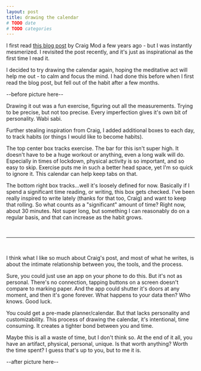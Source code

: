 ```yaml
---
layout: post
title: drawing the calendar
# TODO date
# TODO categories
---
```


I first read [this blog post][craigs-post] by Craig Mod a few years ago - but I
was instantly mesmerized. 
I revisited the post recently, and it's just as inspirational as the first
time I read it.

I decided to try drawing the calendar again, hoping the meditative act will help
me out - to calm and focus the mind.
I had done this before when I first read the blog post, but fell out of the
habit after a few months.

--before picture here--

Drawing it out was a fun exercise, figuring out all the measurements.
Trying to be precise, but not too precise.
Every imperfection gives it's own bit of personality.
Wabi sabi.

Further stealing inspiration from Craig, I added additional boxes to each day,
to track habits (or things I would like to become habits). 

The top center box tracks exercise.
The bar for this isn't super high.
It doesn't have to be a huge workout or anything, even a long walk will do.
Especially in times of lockdown, physical activity is so important, and so easy
to skip.
Exercise puts me in such a better head space, yet I'm so quick to ignore it.
This calendar can help keep tabs on that.

The bottom right box tracks...well it's loosely defined for now.
Basically if I spend a significant time reading, or writing, this box gets
checked.
I've been really inspired to write lately (thanks for that too, Craig) and want
to keep that rolling.
So what counts as a "significant" amount of time?
Right now, about 30 minutes.
Not super long, but something I can reasonably do on a regular basis, and that
can increase as the habit grows.

<br/>

---

<br/>

I think what I like so much about Craig's post, and most of what he writes, is
about the intimate relationship between you, the tools, and the process.

Sure, you could just use an app on your phone to do this. But it's not as
personal. There's no connection, tapping buttons on a screen doesn't compare to
marking paper.
And the app could shutter it's doors at any moment, and then it's gone forever.
What happens to your data then? Who knows. Good luck.

You could get a pre-made planner/calendar.
But that lacks personality and customizability.
This process of drawing the calendar, it's intentional, time consuming.
It creates a tighter bond between you and time.

Maybe this is all a waste of time, but I don't think so.
At the end of it all, you have an artifact, physical, personal, unique.
Is that worth anything?
Worth the time spent?
I guess that's up to you, but to me it is.

--after picture here--


[craigs-post]: https://uxdesign.cc/drawing-the-calendar-2bfc9612bb04
